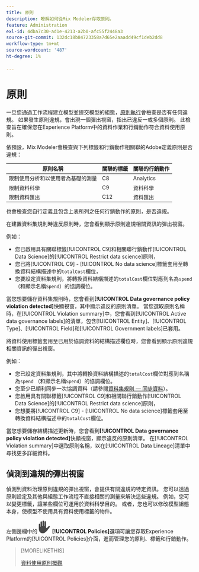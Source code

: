 ```yaml
---
title: 原則
description: 瞭解如何從Mix Modeler存取原則。
feature: Administration
exl-id: 4dba7c30-ad1e-4213-a2b0-afc55f2448a3
source-git-commit: 132dc18b84723358a7d65e2aaadd49cf1deb2dd8
workflow-type: tm+mt
source-wordcount: '487'
ht-degree: 1%

---
```


# 原則

一旦您通過工作流程建立模型並提交模型的組態，[原則執行](https://experienceleague.adobe.com/zh-hant/docs/experience-platform/data-governance/enforcement/overview#automatic-enforcement)會檢查是否有任何違規。 如果發生原則違規，會出現一個彈出視窗，指出已違反一或多個原則。 此檢查旨在確保您在Experience Platform中的資料作業和行銷動作符合資料使用原則。

依預設，Mix Modeler會檢查與下列標籤和行銷動作相關聯的Adobe定義原則是否違規：

| 原則名稱 | 關聯的標籤 | 關聯的行銷動作 |
|---|---|---|
| 限制使用分析和以使用者為基礎的測量 | C8 | Analytics |
| 限制資料科學 | C9 | 資料科學 |
| 限制資料匯出 | C12 | 資料匯出 |

也會檢查您自行定義且包含上表所列之任何行銷動作的原則，是否違規。

在建置資料集規則時違反原則時，您會看到顯示原則違規相關資訊的彈出視窗。

例如：

- 您已啟用具有關聯標籤[!UICONTROL C9]和相關聯行銷動作[!UICONTROL Data Science]的[!UICONTROL Restrict data science]原則，
- 您已將[!UICONTROL C9] - [!UICONTROL No data science]標籤套用至轉換資料結構描述中的`totalCost`欄位，
- 您要設定資料集規則，將轉換資料結構描述的`totalCost`欄位對應到名為`spend` （和顯示名稱`Spend`）的協調欄位。

當您想要儲存資料集規則時，您會看到&#x200B;**[!UICONTROL Data governance policy violation detected]**&#x200B;快顯視窗，其中顯示違反的原則清單。 當您選取原則名稱時，在[!UICONTROL Violation summary]中，您會看到[!UICONTROL Active data governance labels]的清單，包含[!UICONTROL Entity]、[!UICONTROL Type]、[!UICONTROL Field]和[!UICONTROL Government labels]已套用。

<!-- pending screenshot -->

將資料使用標籤套用至已用於協調資料的結構描述欄位時，您會看到顯示原則違規相關資訊的彈出視窗。

例如：

- 您已設定資料集規則，其中將轉換資料結構描述的`totalCost`欄位對應到名稱為`spend` （和顯示名稱`Spend`）的協調欄位。
- 您至少已順利同步一次協調資料（請參閱[資料集規則 — 同步資料](/help/harmonize-data/dataset-rules.md#sync-data)）。
- 您啟用具有關聯標籤[!UICONTROL C9]和相關聯行銷動作[!UICONTROL Data Science]的[!UICONTROL Restrict data science]原則，
- 您想要將[!UICONTROL C9] - [!UICONTROL No data science]標籤套用至轉換資料結構描述中的`totalCost`欄位。

當您想要儲存結構描述更新時，您會看到&#x200B;**[!UICONTROL Data governance policy violation detected]**&#x200B;快顯視窗，顯示違反的原則清單。 在[!UICONTROL Violation summary]中選取原則名稱，以在[!UICONTROL Data Lineage]清單中尋找更多詳細資料。

<!-- pending screenshot -->

## 偵測到違規的彈出視窗

偵測到資料治理原則違規的彈出視窗，會提供有關違規的特定資訊。 您可以透過原則設定及其他與組態工作流程不直接相關的測量來解決這些違規。 例如，您可以變更標籤，讓某些欄位可運用於資料科學目的。 或者，您也可以修改模型組態本身，使模型不使用具有資料使用標籤的物件。

左側邊欄中的![隱私權](/help/assets/icons/Privacy.svg) **[!UICONTROL Policies]**&#x200B;選項可讓您存取Experience Platform的[!UICONTROL Policies]介面，進而管理您的原則、標籤和行銷動作。

<!--
Currently,  Mix Modeler does not support all of the data governance functionality offered by Experience Platform. Field level access control is supported. See [Field level access control](../harmonize-data/dataset-rules.md#field-level-access-control)
-->

>[!MORELIKETHIS]
>
>[資料使用原則概觀](https://experienceleague.adobe.com/zh-hant/docs/experience-platform/data-governance/policies/overview)
>
>

